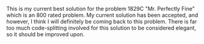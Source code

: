 This is my current best solution for the problem 1829C "Mr. Perfectly Fine" which is an 800 rated problem. My current solution has been accepted, and however, I think I will definitely be coming back to this problem. There is far too much code-splitting involved for this solution to be considered elegant, so it should be improved upon.